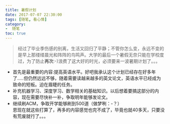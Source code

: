 ```yaml
---
title: 暑假计划
date: 2017-07-07 22:30:00
tags: [随笔, 看心情]
category: 
-  随笔
toc: true
---
```


> 经过了毕业季伤感的别离，生活又回归了平静；不管你怎么变，永远不变的是早上那缕缕晨光和阵阵的鸟鸣声。大学的最后一个暑假无奈只能在学校度过，为了防止**再次**:-)浪费了这大好的时光，必须要来一波暑期计划了。。。

* 首先是最重要的内容:提高英语水平。好吧我承认这个计划已经存在好多年了.....但仍然远远不够，随着需要读越来越多的英文论文，英语水平已经成为致命的短板。迫在眉睫的任务。  
* 补充机器学习、深度学习、数学相关的基础知识。以后想着要搞这部分的内容，现在需要尽快补一补，争取明年能够发论文。  
* 继续刷ACM，争取开学能够刷到500道（做梦咧：-？）  
恩现在就这些打算了，再多的内容感觉也完不成了，毕竟也就40多天，只要没有荒废就行了。。。